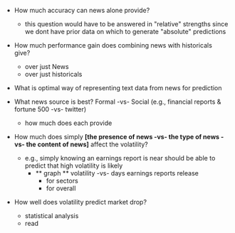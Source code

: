 - How much accuracy can news alone provide?
    - this question would have to be answered in "relative" strengths since we dont have prior data on which to generate "absolute" predictions


- How much performance gain does combining news with historicals give?
    - over just News
    - over just historicals


- What is optimal way of representing text data from news for prediction


- What news source is best? Formal -vs- Social (e.g., financial reports & fortune 500 -vs- twitter)
    - how much does each provide


- How much does simply **[the presence of news -vs- the type of news -vs- the content of news]**  affect the volatility?
    - e.g., simply knowing an earnings report is near should be able to predict that high volatility is likely
        - ** graph ** volatility -vs- days earnings reports release
            - for sectors
            - for overall


- How well does volatility predict market drop?
    - statistical analysis
    - read 
